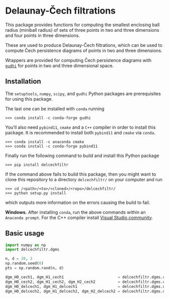 # Delaunay-&Ccaron;ech filtrations

This package provides functions for computing the smallest enclosing ball
radius (miniball radius) of sets of three points in two and three dimensions and
four points in three dimensions.

These are used to produce Delaunay-&Ccaron;ech filtrations, which can be used to
compute &Ccaron;ech persistence diagrams of points in two and three dimensions.

Wrappers are provided for computing &Ccaron;ech persistence diagrams with
<a href="http://gudhi.gforge.inria.fr/python/latest/">`gudhi`</a>
for points in two and three dimensional space.

## Installation

The `setuptools`, `numpy`, `scipy`, and `gudhi` Python packages are
prerequisites for using this package.

The last one can be installed with `conda` running

```
>>> conda install -c conda-forge gudhi
```

You'll also need `pybind11`, `cmake` and a `C++` compiler in order to install this
package. It is recommended to install both `pybind11` and `cmake` via `conda`.

```
>>> conda install -c anaconda cmake
>>> conda install -c conda-forge pybind11
```

Finally run the following command to build and install this Python package

```
>>> pip install delcechfiltr
```

If the command above fails to build this package, then you might want to clone
this repository to a directory `delcechfiltr/` on your computer and run

```
>>> cd /<path>/<to>/<cloned>/<repo>/delcechfiltr/
>>> python setup.py install
```

which outputs more information on the errors causing the build to fail.

**Windows.** After installing `conda`, run the above commands within an
`Anaconda prompt`. For the C++ compiler install
<a href="https://visualstudio.microsoft.com/vs/">Visual Studio community</a>.

## Basic usage

```python
import numpy as np
import delcechfiltr.dgms

n, d = 20, 3
np.random.seed(0)
pts = np.random.rand(n, d)

dgm_H0_cech1, dgm_H1_cech1                        = delcechfiltr.dgms.cech(pts, persistence_dim_max=False)
dgm_H0_cech2, dgm_H1_cech2, dgm_H2_cech2          = delcechfiltr.dgms.cech(pts, persistence_dim_max=True)
dgm_H0_delcech1, dgm_H1_delcech1                  = delcechfiltr.dgms.delcech_3D(pts, persistence_dim_max=False)
dgm_H0_delcech2, dgm_H1_delcech2, dgm_H2_delcech2 = delcechfiltr.dgms.delcech_3D(pts, persistence_dim_max=True)
```
